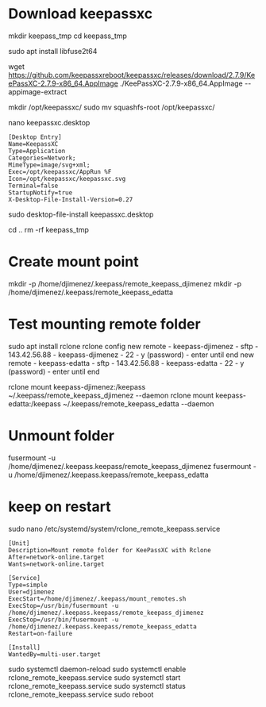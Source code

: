 # Download keepassxc

mkdir keepass_tmp
cd keepass_tmp

sudo apt install libfuse2t64

wget https://github.com/keepassxreboot/keepassxc/releases/download/2.7.9/KeePassXC-2.7.9-x86_64.AppImage
./KeePassXC-2.7.9-x86_64.AppImage --appimage-extract

mkdir /opt/keepassxc/
sudo mv squashfs-root /opt/keepassxc/

nano keepassxc.desktop
```
[Desktop Entry]
Name=KeepassXC
Type=Application
Categories=Network;
MimeType=image/svg+xml;
Exec=/opt/keepassxc/AppRun %F
Icon=/opt/keepassxc/keepassxc.svg
Terminal=false
StartupNotify=true
X-Desktop-File-Install-Version=0.27
```

sudo desktop-file-install keepassxc.desktop

cd ..
rm -rf keepass_tmp

# Create mount point

mkdir -p /home/djimenez/.keepass/remote_keepass_djimenez
mkdir -p /home/djimenez/.keepass/remote_keepass_edatta

# Test mounting remote folder

sudo apt install rclone
rclone config
    new remote - keepass-djimenez - sftp - 143.42.56.88 - keepass-djimenez - 22 - y (password) - enter until end
    new remote - keepass-edatta - sftp - 143.42.56.88 - keepass-edatta - 22 - y (password) - enter until end

rclone mount keepass-djimenez:/keepass  ~/.keepass/remote_keepass_djimenez --daemon
rclone mount keepass-edatta:/keepass  ~/.keepass/remote_keepass_edatta --daemon
        
# Unmount folder

fusermount -u /home/djimenez/.keepass.keepass/remote_keepass_djimenez
fusermount -u /home/djimenez/.keepass.keepass/remote_keepass_edatta

# keep on restart

sudo nano /etc/systemd/system/rclone_remote_keepass.service

```
[Unit]
Description=Mount remote folder for KeePassXC with Rclone
After=network-online.target
Wants=network-online.target

[Service]
Type=simple
User=djimenez
ExecStart=/home/djimenez/.keepass/mount_remotes.sh
ExecStop=/usr/bin/fusermount -u /home/djimenez/.keepass.keepass/remote_keepass_djimenez
ExecStop=/usr/bin/fusermount -u /home/djimenez/.keepass.keepass/remote_keepass_edatta
Restart=on-failure

[Install]
WantedBy=multi-user.target
```

sudo systemctl daemon-reload
sudo systemctl enable rclone_remote_keepass.service
sudo systemctl start rclone_remote_keepass.service
sudo systemctl status rclone_remote_keepass.service
sudo reboot
